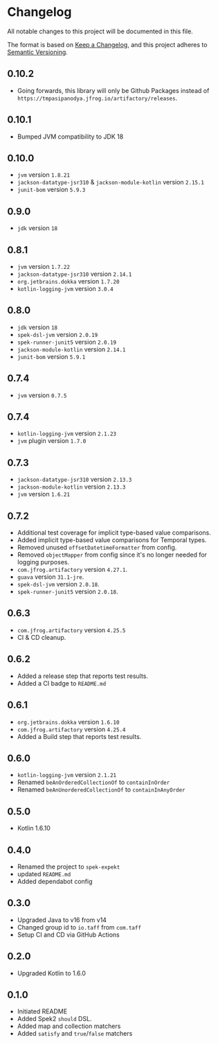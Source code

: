 # Changelog

All notable changes to this project will be documented in this file.

The format is based on [Keep a Changelog](https://keepachangelog.com/en/1.0.0/),
and this project adheres to [Semantic Versioning](https://semver.org/spec/v2.0.0.html).

## 0.10.2

- Going forwards, this library will only be Github Packages instead of 
  `https://tmpasipanodya.jfrog.io/artifactory/releases`.

## 0.10.1

- Bumped JVM compatibility to JDK 18

## 0.10.0

- `jvm` version `1.8.21`
- `jackson-datatype-jsr310` & `jackson-module-kotlin` version `2.15.1`
- `junit-bom` version `5.9.3`

## 0.9.0

- `jdk` version `18`

## 0.8.1

- `jvm` version `1.7.22`
- `jackson-datatype-jsr310` version `2.14.1`
- `org.jetbrains.dokka` version `1.7.20`
- `kotlin-logging-jvm` version `3.0.4`

## 0.8.0

- `jdk` version `18`
- `spek-dsl-jvm` version `2.0.19`
- `spek-runner-junit5` version `2.0.19`
- `jackson-module-kotlin` version `2.14.1`
- `junit-bom` version `5.9.1`

## 0.7.4

- `jvm` version `0.7.5`

## 0.7.4

- `kotlin-logging-jvm` version `2.1.23`
- `jvm` plugin version `1.7.0`

## 0.7.3
- `jackson-datatype-jsr310` version `2.13.3`
- `jackson-module-kotlin` version `2.13.3`
- `jvm` version `1.6.21`

## 0.7.2
- Additional test coverage for implicit type-based value comparisons.
- Added implicit type-based value comparisons for Temporal types.
- Removed unused `offsetDatetimeFormatter` from config.
- Removed `objectMapper` from config since it's no longer needed for logging purposes.
- `com.jfrog.artifactory` version `4.27.1`.
- `guava` version `31.1-jre`.
-  `spek-dsl-jvm` version `2.0.18`.
- `spek-runner-junit5` version `2.0.18`.

## 0.6.3
- `com.jfrog.artifactory` version `4.25.5`
- CI & CD cleanup.

## 0.6.2
- Added a release step that reports test results.
- Added a CI badge to `README.md`

## 0.6.1
- `org.jetbrains.dokka` version `1.6.10`
- `com.jfrog.artifactory` version `4.25.4`
- Added a Build step that reports test results.

## 0.6.0
- `kotlin-logging-jvm` version `2.1.21`
- Renamed `beAnOrderedCollectionOf` to `containInOrder`
- Renamed `beAnUnorderedCollectionOf` to `containInAnyOrder`

## 0.5.0

- Kotlin 1.6.10

## 0.4.0

- Renamed the project to `spek-expekt`
- updated `README.md`
- Added dependabot config

## 0.3.0

- Upgraded Java to v16 from v14
- Changed group id to `io.taff` from `com.taff`
- Setup CI and CD via GitHub Actions

## 0.2.0

- Upgraded Kotlin to 1.6.0

## 0.1.0

- Initiated README
- Added Spek2 `should` DSL.
- Added map and collection matchers
- Added `satisfy` and `true`/`false` matchers

